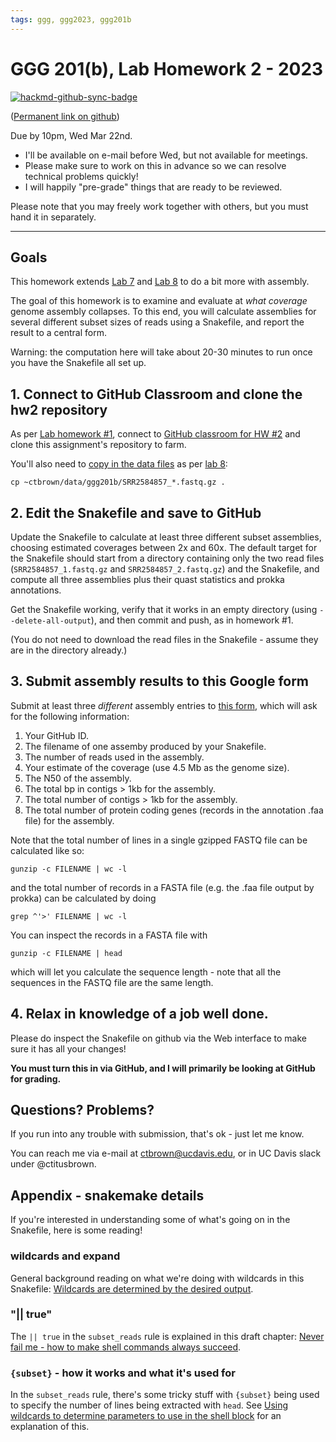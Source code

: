 ```yaml
---
tags: ggg, ggg2023, ggg201b
---
```


# GGG 201(b), Lab Homework 2 - 2023

[![hackmd-github-sync-badge](https://hackmd.io/NQnyyxY7SAeA4a2_GJRMZA/badge)](https://hackmd.io/NQnyyxY7SAeA4a2_GJRMZA)

([Permanent link on github](https://github.com/ngs-docs/2023-ggg-201b-lab/blob/main/hw-2.md))

Due by 10pm, Wed Mar 22nd.

* I'll be available on e-mail before Wed, but not available for meetings.
* Please make sure to work on this in advance so we can resolve technical problems quickly!
* I will happily "pre-grade" things that are ready to be reviewed.

Please note that you may freely work together with others, but you must hand it in separately.

---

## Goals

This homework extends [Lab 7](https://hackmd.io/JGa63KT3ReS51c801OUJTA?view) and [Lab 8](https://hackmd.io/Qk0fJEMMRZ-tZUZ8Wh25wg) to do a bit more with assembly.

The goal of this homework is to examine and evaluate at _what coverage_ genome assembly collapses. To this end, you will calculate assemblies for several different subset sizes of reads using a Snakefile, and report the result to a central form.

Warning: the computation here will take about 20-30 minutes to run once you have the Snakefile all set up.

## 1. Connect to GitHub Classroom and clone the hw2 repository

As per [Lab homework #1](https://hackmd.io/rI34wge-ScmkSQ0mIx2QTQ?view), connect to [GitHub classroom for HW #2](https://classroom.github.com/a/zVb1A7Lb) and clone this assignment's repository to farm.

You'll also need to [copy in the data files](https://hackmd.io/hZg5K9aTTmOlzgJV1HUqqg?view#get-the-data) as per [lab 8](https://hackmd.io/Qk0fJEMMRZ-tZUZ8Wh25wg):

```
cp ~ctbrown/data/ggg201b/SRR2584857_*.fastq.gz .
```

## 2. Edit the Snakefile and save to GitHub

Update the Snakefile to calculate at least three different subset assemblies, choosing estimated coverages between 2x and 60x. The default target for the Snakefile should start from a directory containing only the two read files (`SRR2584857_1.fastq.gz` and `SRR2584857_2.fastq.gz`) and the Snakefile, and compute all three assemblies plus their quast statistics and prokka annotations.

Get the Snakefile working, verify that it works in an empty directory (using `--delete-all-output`), and then commit and push, as in homework #1.

(You do not need to download the read files in the Snakefile - assume they are in the directory already.)

## 3. Submit assembly results to this Google form

Submit at least three _different_ assembly entries to [this form](https://docs.google.com/forms/d/e/1FAIpQLScYFzN3_0UG62t0LKLXx4suk-yGSfKGrrqTi8c7uTtk_qvAyA/viewform), which will ask for the following information:
1. Your GitHub ID.
2. The filename of one assemby produced by your Snakefile.
3. The number of reads used in the assembly.
4. Your estimate of the coverage (use 4.5 Mb as the genome size).
5. The N50 of the assembly.
6. The total bp in contigs > 1kb for the assembly.
7. The total number of contigs > 1kb for the assembly.
8. The total number of protein coding genes (records in the annotation .faa file) for the assembly.

Note that the total number of lines in a single gzipped FASTQ file can be calculated like so:
```
gunzip -c FILENAME | wc -l
```

and the total number of records in a FASTA file (e.g. the .faa file output by prokka) can be calculated by doing
```
grep ^'>' FILENAME | wc -l
```
You can inspect the records in a FASTA file with
```
gunzip -c FILENAME | head
```
which will let you calculate the sequence length - note that all the sequences in the FASTQ file are the same length.

## 4. Relax in knowledge of a job well done.

Please do inspect the Snakefile on github via the Web interface to make sure it has all your changes!

**You must turn this in via GitHub, and I will primarily be looking at GitHub for grading.**

## Questions? Problems?

If you run into any trouble with submission, that's ok - just let me know.

You can reach me via e-mail at ctbrown@ucdavis.edu, or in UC Davis slack under @ctitusbrown.

## Appendix - snakemake details

If you're interested in understanding some of what's going on in the Snakefile, here is some reading!

### wildcards and expand

General background reading on what we're doing with wildcards in this Snakefile: [Wildcards are determined by the desired output](https://ngs-docs.github.io/2023-snakemake-book-draft/beginner+/wildcards.html#wildcards-are-determined-by-the-desired-output).

### "|| true"

The `|| true` in the `subset_reads` rule is explained in this draft chapter: [Never fail me - how to make shell commands always succeed](https://ngs-docs.github.io/2023-snakemake-book-draft/recipes/never-fail-me.html?highlight=exit%20codes#never-fail-me---how-to-make-shell-commands-always-succeed).

### `{subset}` - how it works and what it's used for

In the `subset_reads` rule, there's some tricky stuff with `{subset}` being used to specify the number of lines being extracted with `head`. See [Using wildcards to determine parameters to use in the shell block](https://ngs-docs.github.io/2023-snakemake-book-draft/beginner+/wildcards.html#using-wildcards-to-determine-parameters-to-use-in-the-shell-block) for an explanation of this.